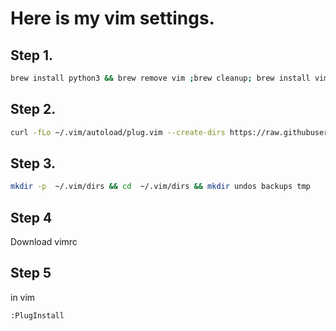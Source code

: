 # Here is my vim settings.


## Step 1.

```bash
brew install python3 && brew remove vim ;brew cleanup; brew install vim --with-python3 --without-python --with-ruby --with-override-system-vi
```

## Step 2.

```bash
curl -fLo ~/.vim/autoload/plug.vim --create-dirs https://raw.githubusercontent.com/junegunn/vim-plug/master/plug.vim
```

## Step 3.

```bash
mkdir -p  ~/.vim/dirs && cd  ~/.vim/dirs && mkdir undos backups tmp
```

## Step 4

Download vimrc

## Step 5

in vim

```
:PlugInstall
```
